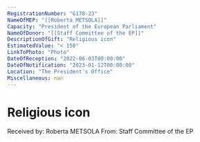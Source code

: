 ```yaml
---
RegistrationNumber: "G178-23"
NameOfMEP: "[[Roberta METSOLA]]"
Capacity: "President of the European Parliament"
NameOfDonor: "[[Staff Committee of the EP]]"
DescriptionOfGift: "Religious icon"
EstimatedValue: "< 150"
LinkToPhoto: "Photo"
DateOfReception: "2022-06-03T00:00:00"
DateOfNotification: "2023-01-12T00:00:00"
Location: "The President's Office"
Miscellaneous: nan
---
```


# Religious icon

Received by: Roberta METSOLA
From: Staff Committee of the EP
